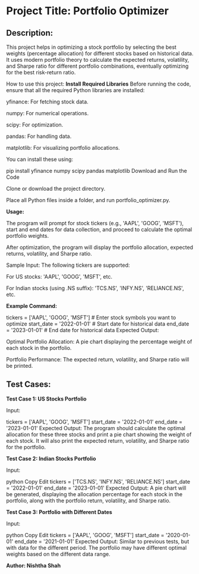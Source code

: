 # Project Title: Portfolio Optimizer
## Description:
This project helps in optimizing a stock portfolio by selecting the best weights (percentage allocation) for different stocks based on historical data. It uses modern portfolio theory to calculate the expected returns, volatility, and Sharpe ratio for different portfolio combinations, eventually optimizing for the best risk-return ratio.

How to use this project:
**Install Required Libraries**
Before running the code, ensure that all the required Python libraries are installed:

yfinance: For fetching stock data.

numpy: For numerical operations.

scipy: For optimization.

pandas: For handling data.

matplotlib: For visualizing portfolio allocations.

You can install these using:

pip install yfinance numpy scipy pandas matplotlib
Download and Run the Code

Clone or download the project directory.

Place all Python files inside a folder, and run portfolio_optimizer.py.

**Usage:**

The program will prompt for stock tickers (e.g., 'AAPL', 'GOOG', 'MSFT'), start and end dates for data collection, and proceed to calculate the optimal portfolio weights.

After optimization, the program will display the portfolio allocation, expected returns, volatility, and Sharpe ratio.

Sample Input: The following tickers are supported:

For US stocks: 'AAPL', 'GOOG', 'MSFT', etc.

For Indian stocks (using .NS suffix): 'TCS.NS', 'INFY.NS', 'RELIANCE.NS', etc.

**Example Command:**

tickers = ['AAPL', 'GOOG', 'MSFT']  # Enter stock symbols you want to optimize
start_date = '2022-01-01'           # Start date for historical data
end_date = '2023-01-01'             # End date for historical data
Expected Output:

Optimal Portfolio Allocation: A pie chart displaying the percentage weight of each stock in the portfolio.

Portfolio Performance: The expected return, volatility, and Sharpe ratio will be printed.

## Test Cases:
**Test Case 1: US Stocks Portfolio**

Input:

tickers = ['AAPL', 'GOOG', 'MSFT']
start_date = '2022-01-01'
end_date = '2023-01-01'
Expected Output:
The program should calculate the optimal allocation for these three stocks and print a pie chart showing the weight of each stock.
It will also print the expected return, volatility, and Sharpe ratio for the portfolio.

**Test Case 2: Indian Stocks Portfolio**

Input:

python
Copy
Edit
tickers = ['TCS.NS', 'INFY.NS', 'RELIANCE.NS']
start_date = '2022-01-01'
end_date = '2023-01-01'
Expected Output:
A pie chart will be generated, displaying the allocation percentage for each stock in the portfolio, along with the portfolio return, volatility, and Sharpe ratio.

**Test Case 3: Portfolio with Different Dates**

Input:

python
Copy
Edit
tickers = ['AAPL', 'GOOG', 'MSFT']
start_date = '2020-01-01'
end_date = '2021-01-01'
Expected Output:
Similar to previous tests, but with data for the different period. The portfolio may have different optimal weights based on the different data range.

**Author: Nishtha Shah**